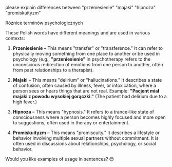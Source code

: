 please explain differences between "przeniesienie" "majaki" "hipnoza" "promiskuityzm"

Różnice terminów psychologicznych

These Polish words have different meanings and are used in various contexts:  

1. **Przeniesienie** – This means "transfer" or "transference." It can refer to physically moving something from one place to another or be used in psychology (e.g., **"przeniesienie"** in psychotherapy refers to the unconscious redirection of emotions from one person to another, often from past relationships to a therapist).  

2. **Majaki** – This means "delirium" or "hallucinations." It describes a state of confusion, often caused by illness, fever, or intoxication, where a person sees or hears things that are not real. Example: **"Pacjent miał majaki z powodu wysokiej gorączki."** (The patient had delirium due to a high fever.)  

3. **Hipnoza** – This means "hypnosis." It refers to a trance-like state of consciousness where a person becomes highly focused and more open to suggestions, often used in therapy or entertainment.  

4. **Promiskuityzm** – This means "promiscuity." It describes a lifestyle or behavior involving multiple sexual partners without commitment. It is often used in discussions about relationships, psychology, or social behavior.  

Would you like examples of usage in sentences? 😊
